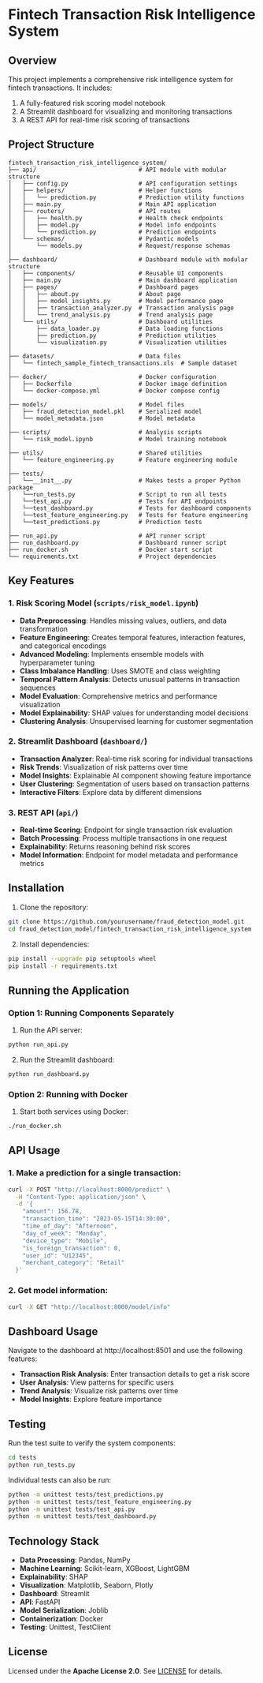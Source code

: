 # Fintech Transaction Risk Intelligence System

## Overview
This project implements a comprehensive risk intelligence system for fintech transactions. It includes:
1. A fully-featured risk scoring model notebook
2. A Streamlit dashboard for visualizing and monitoring transactions
3. A REST API for real-time risk scoring of transactions

## Project Structure
```
fintech_transaction_risk_intelligence_system/
├── api/                             # API module with modular structure
│   ├── config.py                    # API configuration settings
│   ├── helpers/                     # Helper functions
│   │   └── prediction.py            # Prediction utility functions
│   ├── main.py                      # Main API application
│   ├── routers/                     # API routes
│   │   ├── health.py                # Health check endpoints
│   │   ├── model.py                 # Model info endpoints
│   │   └── prediction.py            # Prediction endpoints
│   └── schemas/                     # Pydantic models
│       └── models.py                # Request/response schemas
│
├── dashboard/                       # Dashboard module with modular structure
│   ├── components/                  # Reusable UI components
│   ├── main.py                      # Main dashboard application
│   ├── pages/                       # Dashboard pages
│   │   ├── about.py                 # About page
│   │   ├── model_insights.py        # Model performance page
│   │   ├── transaction_analyzer.py  # Transaction analysis page
│   │   └── trend_analysis.py        # Trend analysis page
│   └── utils/                       # Dashboard utilities
│       ├── data_loader.py           # Data loading functions
│       ├── prediction.py            # Prediction utilities
│       └── visualization.py         # Visualization utilities
│
├── datasets/                        # Data files
│   └── fintech_sample_fintech_transactions.xls  # Sample dataset
│
├── docker/                          # Docker configuration
│   ├── Dockerfile                   # Docker image definition
│   └── docker-compose.yml           # Docker compose config
│
├── models/                          # Model files
│   ├── fraud_detection_model.pkl    # Serialized model
│   └── model_metadata.json          # Model metadata
│
├── scripts/                         # Analysis scripts
│   └── risk_model.ipynb             # Model training notebook
│
├── utils/                           # Shared utilities
│   └── feature_engineering.py       # Feature engineering module
│
├── tests/
│   └──__init__.py                   # Makes tests a proper Python package
│   └──run_tests.py                  # Script to run all tests
│   └──test_api.py                   # Tests for API endpoints
│   └──test_dashboard.py             # Tests for dashboard components
│   └──test_feature_engineering.py   # Tests for feature engineering
│   └──test_predictions.py           # Prediction tests
│
├── run_api.py                       # API runner script
├── run_dashboard.py                 # Dashboard runner script
├── run_docker.sh                    # Docker start script
└── requirements.txt                 # Project dependencies
```

## Key Features

### 1. Risk Scoring Model (`scripts/risk_model.ipynb`)
- **Data Preprocessing**: Handles missing values, outliers, and data transformation
- **Feature Engineering**: Creates temporal features, interaction features, and categorical encodings
- **Advanced Modeling**: Implements ensemble models with hyperparameter tuning
- **Class Imbalance Handling**: Uses SMOTE and class weighting
- **Temporal Pattern Analysis**: Detects unusual patterns in transaction sequences
- **Model Evaluation**: Comprehensive metrics and performance visualization
- **Model Explainability**: SHAP values for understanding model decisions
- **Clustering Analysis**: Unsupervised learning for customer segmentation

### 2. Streamlit Dashboard (`dashboard/`)
- **Transaction Analyzer**: Real-time risk scoring for individual transactions
- **Risk Trends**: Visualization of risk patterns over time
- **Model Insights**: Explainable AI component showing feature importance
- **User Clustering**: Segmentation of users based on transaction patterns
- **Interactive Filters**: Explore data by different dimensions

### 3. REST API (`api/`)
- **Real-time Scoring**: Endpoint for single transaction risk evaluation
- **Batch Processing**: Process multiple transactions in one request
- **Explainability**: Returns reasoning behind risk scores
- **Model Information**: Endpoint for model metadata and performance metrics

## Installation

1. Clone the repository:
```bash
git clone https://github.com/yourusername/fraud_detection_model.git
cd fraud_detection_model/fintech_transaction_risk_intelligence_system
```

2. Install dependencies:
```bash
pip install --upgrade pip setuptools wheel
pip install -r requirements.txt
```

## Running the Application

### Option 1: Running Components Separately

1. Run the API server:
```bash
python run_api.py
```

2. Run the Streamlit dashboard:
```bash
python run_dashboard.py
```

### Option 2: Running with Docker

1. Start both services using Docker:
```bash
./run_docker.sh
```

## API Usage

### 1. Make a prediction for a single transaction:

```bash
curl -X POST "http://localhost:8000/predict" \
  -H "Content-Type: application/json" \
  -d '{
    "amount": 156.78,
    "transaction_time": "2023-05-15T14:30:00",
    "time_of_day": "Afternoon",
    "day_of_week": "Monday",
    "device_type": "Mobile",
    "is_foreign_transaction": 0,
    "user_id": "U12345",
    "merchant_category": "Retail"
  }'
```

### 2. Get model information:

```bash
curl -X GET "http://localhost:8000/model/info"
```

## Dashboard Usage

Navigate to the dashboard at http://localhost:8501 and use the following features:

- **Transaction Risk Analysis**: Enter transaction details to get a risk score
- **User Analysis**: View patterns for specific users
- **Trend Analysis**: Visualize risk patterns over time
- **Model Insights**: Explore feature importance

## Testing

Run the test suite to verify the system components:

```bash
cd tests
python run_tests.py
```

Individual tests can also be run:

```bash
python -m unittest tests/test_predictions.py
python -m unittest tests/test_feature_engineering.py
python -m unittest tests/test_api.py
python -m unittest tests/test_dashboard.py
```

## Technology Stack
- **Data Processing**: Pandas, NumPy
- **Machine Learning**: Scikit-learn, XGBoost, LightGBM
- **Explainability**: SHAP
- **Visualization**: Matplotlib, Seaborn, Plotly
- **Dashboard**: Streamlit
- **API**: FastAPI
- **Model Serialization**: Joblib
- **Containerization**: Docker
- **Testing**: Unittest, TestClient

## License

Licensed under the **Apache License 2.0**. See [LICENSE](LICENSE) for details.